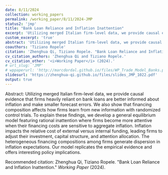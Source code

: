 ```yaml
---
date: 8/11/2024
collection: working_papers
permalink: /working_paper/8/11/2024-JMP
status2: 'jmp'
title: "Bank Loan Reliance and Inflation Inattention"
excerpt: 'Utilizing merged Italian firm-level data, we provide causal evidence that firms heavily reliant on bank loans are better informed about inflation and make smaller forecast errors. We also show that financing composition affects how firms learn from new information with randomized control trials. To explain these findings, we develop a general equilibrium model featuring rational inattention where firms become more attentive when their financing costs are sensitive to aggregate inflation. Inflation impacts the relative cost of external versus internal funding, leading firms to adjust their investment, capital structure, and attention allocation. The heterogeneous financing compositions among firms generate dispersion in inflation expectations. Our model replicates the empirical evidence and offers interesting policy implications.'
custom_excerpt: 'true'
abstract: 'Utilizing merged Italian firm-level data, we provide causal evidence that firms heavily reliant on bank loans are better informed about inflation and make smaller forecast errors. We also show that financing composition affects how firms learn from new information with randomized control trials. To explain these findings, we develop a general equilibrium model featuring rational inattention where firms become more attentive when their financing costs are sensitive to aggregate inflation. Inflation impacts the relative cost of external versus internal funding, leading firms to adjust their investment, capital structure, and attention allocation. The heterogeneous financing compositions among firms generate dispersion in inflation expectations. Our model replicates the empirical evidence and offers interesting policy implications.'
coauthors: 'Tiziano Ropele'
citation: 'Zhenghua Qi, Tiziano Ropele. "Bank Loan Reliance and Inflation Inattention." Working paper (2024)'
cv_citation_authors: 'Zhenghua Qi and Tiziano Ropele.'
cv_citation_other: '<i>Working Paper</i> (2024).'
# url_slug: 'JMP'
# wppaperurl: 'http://marcdordal.github.io/files/WP_Trade_Model_Banks.pdf'
slidesurl: 'https://zhenghua-qi.github.io/files/slides_JMP_1022.pdf'
output: true
---
```

Abstract: Utilizing merged Italian firm-level data, we provide causal evidence that firms heavily reliant on bank loans are better informed about inflation and make smaller forecast errors. We also show that financing composition affects how firms learn from new information with randomized control trials. To explain these findings, we develop a general equilibrium model featuring rational inattention where firms become more attentive when their financing costs are sensitive to aggregate inflation. Inflation impacts the relative cost of external versus internal funding, leading firms to adjust their investment, capital structure, and attention allocation. The heterogeneous financing compositions among firms generate dispersion in inflation expectations. Our model replicates the empirical evidence and offers interesting policy implications.

<!-- [[Draft](http://marcdordal.github.io/files/WP_Trade_Model_Banks.pdf)] [[Slides](http://marcdordal.github.io/files/slides_Trade_Model_Banks.pdf)]  -->
<!-- [[Draft]] [[Slides](https://zhenghua-qi.github.io/files/slides_JMP_1022.pdf)] -->

Recommended citation: Zhenghua Qi, Tiziano Ropele. "Bank Loan Reliance and Inflation Inattention." <i>Working Paper</i> (2024).